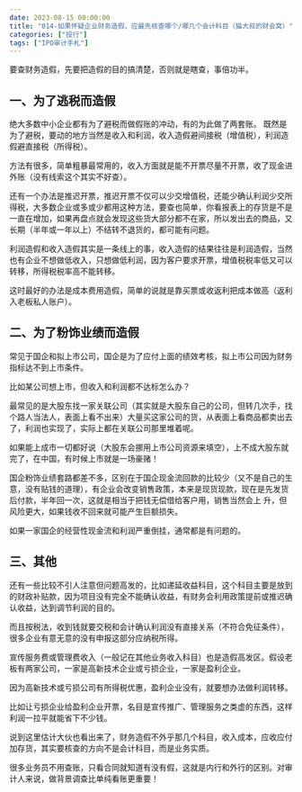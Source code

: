 ```yaml
---
date: 2023-08-15 00:00:00
title: "014-如果怀疑企业财务造假，应最先核查哪个/哪几个会计科目（猫大叔的财会窝）"
categories: ["投行"]
tags: ["IPO审计手札"]
---
```

要查财务造假，先要把造假的目的搞清楚，否则就是瞎查，事倍功半。

## 一、为了逃税而造假

绝大多数中小企业都有为了避税而做假账的冲动，有的为此做了两套账。 既然是为了避税，要动的地方当然是收入和利润，收入造假避间接税（增值税），利润造假避直接税（所得税）。

方法有很多，简单粗暴最常用的，收入方面就是能不开票尽量不开票，收了现金进外账（没有线索这个其实不好查）。

还有一个办法是推迟开票，推迟开票不仅可以少交增值税，还能少确认利润少交所得税，大多数企业或多或少都用这种方法，要查也简单，你看报表上的存货是不是一直在增加，如果再盘点就会发现这些货大部分都不在家，所以发出去的商品，又长期（半年或一年以上）不结转不退货的，都可能有问题。

利润造假和收入造假其实是一条线上的事，收入造假的结果往往是利润造假，当然也有企业不想做低收入，只想做低利润，因为客户要求开票，增值税税率低又可以转移，所得税税率高不能转移。

这时最好的办法是成本费用造假，简单的说就是靠买票或收返利把成本做高（返利入老板私人账户）。

## 二、为了粉饰业绩而造假

常见于国企和拟上市公司，国企是为了应付上面的绩效考核，拟上市公司因为财务指标达不到上市条件。

比如某公司想上市，但收入和利润都不达标怎么办？

最常见的是大股东找一家关联公司（其实就是大股东自己的公司，但转几次手，找个路人当法人，表面上看不出来）大量买这家公司的货，从表面上看商品都卖出去了，利润也实现了，实际上都在关联公司那里堆着呢。

如果能上成市一切都好说（大股东会挪用上市公司资源来填空），上不成大股东就完了，在中国，有时候上市就是一场豪赌！

国企粉饰业绩套路都差不多，区别在于国企现金流回款的比较少（又不是自己的生意，没有贴钱的道理），有企业会改变销售政策，本来是现货现款，现在是先发货后付款，半年回一次，这就是相当于把钱无偿借给客户用，销售当然会上 升，但风险更大，如果钱收不回来就可能产生巨额损失。

如果一家国企的经营性现金流和利润严重倒挂，通常都是有问题的。

## 三、其他

还有一些比较不引人注意但问题高发的，比如递延收益科目，这个科目主要是放到的财政补贴款，因为项目没有完全不能确认收益，有财务会利用政策提前或推迟确认收益，达到调节利润的目的。

而且按税法，收到钱就要交税和会计确认利润没有直接关系（不符合免征条件），很多企业有意无意的没有申报这部分应纳税所得。

宣传服务费或管理费收入（一般记在其他业务收入科目）也是造假高发区。假设老板有两家公司，一家是高新技术企业或亏损企业，一家是盈利企业。

因为高新技术或亏损公司有所得税优惠，盈利企业没有，就要想办法做利润转移。

比如让亏损企业给盈利企业开票，名目是宣传推广、管理服务之类虚的东西，这样利润一拉平就能省下不少钱。

说到这里估计大伙也看出来了，财务造假不外乎那几个科目，收入成本，应收应付加存货，其实要核查的方向不是会计科目，而是业务实质。

很多业务员不用查账，只看合同就知道有没有假，这就是内行和外行的区别。对审计人来说，做背景调查比单纯看账更重要！